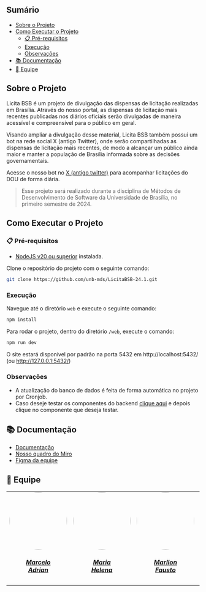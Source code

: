## Sumário

- [Sobre o Projeto](#Sobre-o-Projeto)
- [Como Executar o Projeto](#Como-Executar-o-Projeto)
  - [📋 Pré-requisitos](#📋-Pré-requisitos)
  - [Execução](#Execução)
  - [Observações](#Observações)
- [📚 Documentação](#📚-Documentação)
- [👥 Equipe](#👥-Equipe)

## Sobre o Projeto

Licita BSB é um projeto de divulgação das dispensas de licitação realizadas em Brasília. Através do nosso portal, as dispensas de licitação mais recentes publicadas nos diários oficiais serão divulgadas de maneira acessível e compreensível para o público em geral.

Visando ampliar a divulgação desse material, Licita BSB também possui um bot na rede social X (antigo Twitter), onde serão compartilhadas as dispensas de licitação mais recentes, de modo a alcançar um público ainda maior e manter a população de Brasília informada sobre as decisões governamentais.

Acesse o nosso bot no [X (antigo twitter)](https://x.com/LicitaBSB) para acompanhar licitações do DOU de forma diária.

> Esse projeto será realizado durante a disciplina de Métodos de Desenvolvimento de Software da Universidade de Brasília, no primeiro semestre de 2024.

## Como Executar o Projeto

### 📋 Pré-requisitos

- [NodeJS v20 ou superior](https://nodejs.org/en/download) instalada.

Clone o repositório do projeto com o seguinte comando:

```bash
git clone https://github.com/unb-mds/LicitaBSB-24.1.git
```

### Execução

Navegue até o diretório `web` e execute o seguinte comando:

```bash
npm install
```

Para rodar o projeto, dentro do diretório `/web`, execute o comando:

```bash
npm run dev
```

O site estará disponível por padrão na porta 5432 em http://localhost:5432/ (ou http://127.0.0.1:5432/)

### Observações

- A atualização do banco de dados é feita de forma automática no projeto por Cronjob.
- Caso deseje testar os componentes do backend [clique aqui](https://github.com/unb-mds/LicitaBSB-24.1/tree/main/backend) e depois clique no componente que deseja testar.

## 📚 Documentação

- [Documentação](https://unb-mds.github.io/LicitaBSB-24.1/)
- [Nosso quadro do Miro](https://miro.com/app/board/uXjVKcAWUlc=/?share_link_id=295633820307)
- [Figma da equipe](https://www.figma.com/file/vdfnVL6qkyUAPGeYfCCqol/Licita?type=design&node-id=0-1&mode=design&t=ZOaqmrSccc577Pog-0)

## 👥 Equipe

<center>
<table style="margin-left: auto; margin-right: auto;">
    <tr>
        <td align="center">
            <a href="https://github.com/Marcelo-Adrian">
                <img style="border-radius: 50%;" src="https://github.com/Marcelo-Adrian.png" width="150px;"/>
                <h5 class="text-center">Marcelo<br>Adrian</h5>
            </a>
        </td>
        <td align="center">
            <a href="https://github.com/MariaCHelena">
                <img style="border-radius: 50%;" src="https://github.com/MariaCHelena.png" width="150px;"/>
                <h5 class="text-center">Maria<br>Helena</h5>
            </a>
        </td>
        <td align="center">
            <a href="https://github.com/m4rllon">
                <img style="border-radius: 50%;" src="https://github.com/m4rllon.png" width="150px;"/>
                <h5 class="text-center">Marllon<br>Fausto</h5>
            </a>
        </td>
        <td align="center">
            <a href="https://github.com/nateejpg">
                <img style="border-radius: 50%;" src="https://github.com/nateejpg.png" width="150px;"/>
                <h5 class="text-center">Nathan<br>Abreu</h5>
            </a>
        </td>
        <td align="center">
            <a href="https://github.com/Otavio4283">
                <img style="border-radius: 50%;" src="https://github.com/Otavio4283.png" width="150px;"/>
                <h5 class="text-center">Otávio<br>Henrique</h5>
            </a>
        </td>
         <td align="center">
            <a href="https://github.com/thaleseuflauzino">
                <img style="border-radius: 50%;" src="https://github.com/thaleseuflauzino.png" width="150px;"/>
                <h5 class="text-center">Thales<br>Euflauzino</h5>
            </a>
        </td>
	<td align="center">
            <a href="https://github.com/moonshinerd">
                <img style="border-radius: 50%;" src="https://github.com/moonshinerd.png" width="150px;"/>
                <h5 class="text-center">Víctor<br>Schmidt</h5>
            </a>
        </td>
</table>

</center>
